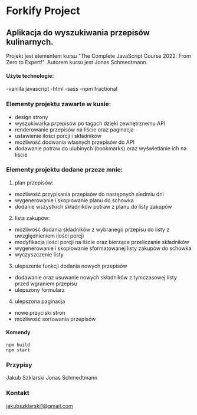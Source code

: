 # Forkify Project

## Aplikacja do wyszukiwania przepisów kulinarnych.

Projekt jest elementem kursu "The Complete JavaScript Course 2022: From Zero to Expert!". Autorem kursu jest Jonas Schmedtmann.

#### Użyte technologie:

-vanilla javascript
-html
-sass
-npm fractional

### Elementy projektu zawarte w kusie:

- design strony
- wyszukiwarka przepisów po tagach dzięki zewnętrznemu API
- renderowanie przepisów na liście oraz paginacja
- ustawienie ilości porcji i składników
- możliwość dodwania własnych przepisów do API
- dodawanie potraw do ulubinych (bookmarks) oraz wyświetlanie ich na liście

### Elementy projektu dodane przeze mnie:

1. plan przepisów:

- możliwość przypisania przepisów do następnych siedmiu dni
- wygenerowanie i skopiowanie planu do schowka
- dodanie wszystkich składników potraw z planu do listy zakupów

2. lista zakupów:

- możliwość dodania składników z wybranego przepisu do listy z uwzględnieniem ilości porcji
- modyfikacja ilości porcji na liście oraz bierzące przeliczanie składników
- wygenerowanie i skopiowanie sformatowanej listy zakupów do schowka
- wyczyszczenie listy

3. ulepszenie funkcji dodania nowych przepisów

- dodawanie oraz usuwanie nowych składników z tymczasowej listy przed wgraniem przepisu
- ulepszony formularz

4. ulepszona paginacja

- nowe przyciski stron
- możliwość sortowania przepisów

#### Komendy

```
npm build
npm start
```

### Przypisy

Jakub Szklarski
Jonas Schmedtmann

### Kontakt

jakubszklarski1@gmail.com
